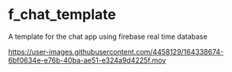 # f_chat_template

A template for the chat app using firebase real time database

https://user-images.githubusercontent.com/4458129/164338674-6bf0634e-e76b-40ba-ae51-e324a9d4225f.mov

